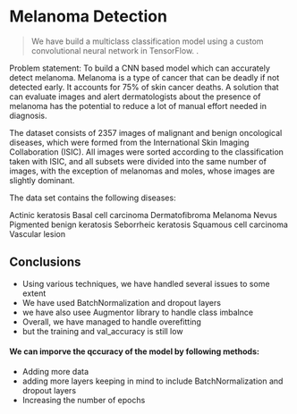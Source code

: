 # Melanoma Detection
> We have build a multiclass classification model using a custom convolutional neural network in TensorFlow. .


Problem statement: To build a CNN based model which can accurately detect melanoma. Melanoma is a type of cancer that can be deadly if not detected early. It accounts for 75% of skin cancer deaths. A solution that can evaluate images and alert dermatologists about the presence of melanoma has the potential to reduce a lot of manual effort needed in diagnosis.

The dataset consists of 2357 images of malignant and benign oncological diseases, which were formed from the International Skin Imaging Collaboration (ISIC). All images were sorted according to the classification taken with ISIC, and all subsets were divided into the same number of images, with the exception of melanomas and moles, whose images are slightly dominant.

The data set contains the following diseases:

Actinic keratosis
Basal cell carcinoma
Dermatofibroma
Melanoma
Nevus
Pigmented benign keratosis
Seborrheic keratosis
Squamous cell carcinoma
Vascular lesion


## Conclusions
- Using various techniques, we have handled several issues to some extent
- We have used BatchNormalization and dropout layers
- we have also usee Augmentor library to handle class imbalnce
- Overall, we have managed to handle overefitting
- but the training and val_accuracy is still low

#### We can imporve the qccuracy of the model by following methods:
- Adding more data
- adding more layers keeping in mind to include BatchNormalization and dropout layers
- Increasing the number of epochs 


